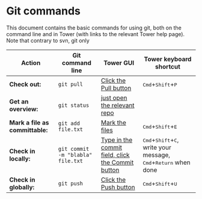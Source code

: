 Git commands
============

This document contains the basic commands for using git, both on the command line
and in Tower (with links to the relevant Tower help page).
Note that contrary to svn, git only

| Action  | Git command line | Tower GUI | Tower keyboard shortcut |
| ------- | ---------------- | --------- | ----------------------- |
| **Check out:** | `git pull`| [Click the Pull button](https://www.git-tower.com/help/guides/branches-and-tags/pull/mac) | <kbd>Cmd</kbd>+<kbd>Shift</kbd>+<kbd>P</kbd>
| **Get an overview:** | `git status` | [just open the relevant repo](https://www.git-tower.com/help/guides/working-copy/inspect-changes/mac)
| **Mark a file as committable:** | `git add file.txt` | [Mark the files](https://www.git-tower.com/help/guides/working-copy/stage-changes/mac) | <kbd>Cmd</kbd>+<kbd>Shift</kbd>+<kbd>E</kbd>
| **Check in locally:** | `git commit -m "blabla" file.txt` | [Type in the commit field, click the Commit button](https://www.git-tower.com/help/guides/working-copy/commit-changes/mac) | <kbd>Cmd</kbd>+<kbd>Shift</kbd>+<kbd>C</kbd>, write your message, <kbd>Cmd</kbd>+<kbd>Return</kbd> when done
| **Check in globally:** | `git push` | [Click the Push button](https://www.git-tower.com/help/guides/branches-and-tags/push/mac) | <kbd>Cmd</kbd>+<kbd>Shift</kbd>+<kbd>U</kbd>
